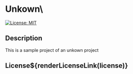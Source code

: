 # Unkown\
[![License: MIT](https://img.shields.io/badge/License-MIT-yellow.svg)](https://opensource.org/licenses/MIT)
## Description
This is a sample project of an unkown project
## License${renderLicenseLink(license)}

